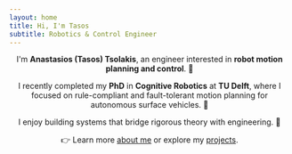 ```yaml
---
layout: home
title: Hi, I'm Tasos
subtitle: Robotics & Control Engineer
---
```


<p style="text-align: center;">
I'm <strong>Anastasios (Tasos) Tsolakis</strong>, an engineer interested in <strong>robot motion planning and control</strong>. 🤖
</p>

<p style="text-align: center;">  
I recently completed my <strong>PhD</strong> in <strong>Cognitive Robotics</strong> at <strong>TU Delft</strong>, where I focused on rule-compliant and fault-tolerant motion planning for autonomous surface vehicles. 🚢
</p>

<p style="text-align: center;">
I enjoy building systems that bridge rigorous theory with engineering. 🔧
</p>

<p style="text-align: center;">
👉 Learn more <a href="/aboutme">about me</a> or explore my <a href="/projects">projects</a>.
</p>
